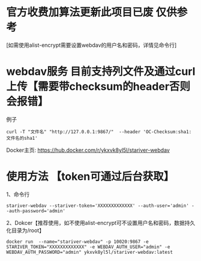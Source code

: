 # 官方收费加算法更新此项目已废 仅供参考



[如需使用alist-encrypt需要设置webdav的用户名和密码，详情见命令行]
# webdav服务 目前支持列文件及通过curl上传【需要带checksum的header否则会报错】  
例子
```
curl -T "文件名" "http://127.0.0.1:9867/"  --header 'OC-Checksum:sha1:文件名的sha1'
```  

Docker主页: https://hub.docker.com/r/ykxvk8yl5l/stariver-webdav   

# 使用方法 【token可通过后台获取】
1、命令行
```
stariver-webdav --stariver-token='XXXXXXXXXXXXX' --auth-user='admin' --auth-password='admin' 
```
2、Dokcer【推荐使用，如不使用alist-encrypt可不设置用户名和密码，数据持久化目录为/root】
```
docker run  --name="stariver-webdav" -p 10020:9867 -e STARIVER_TOKEN="XXXXXXXXXXXXX" -e WEBDAV_AUTH_USER="admin" -e WEBDAV_AUTH_PASSWORD="admin" ykxvk8yl5l/stariver-webdav:latest
```
